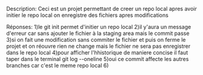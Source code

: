 
Description:
Ceci est un projet permettant de creer un repo local
apres avoir initier le repo local on enregistre des fichiers apres modifications






 










Réponses:
1)le git init permet d'initier un repo local 
2)il y'aura un message d'erreur car sans ajouter le fichier à la staging area mais le commit passe 
3)si on fait une modification sans commiter le fichier et puis on ferme le projet et on réouvre rien ne change mais le fichier
  ne sera pas enregistrer dans le repo local
4)pour afficher l'hhistorique de maniere concise il faut taper dans le terminal git log --oneline
5)oui ce commit affecte les autres branches car c'est le meme repo local
6)

